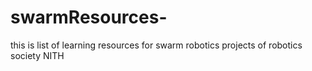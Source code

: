# swarmResources-
this is list of learning resources for swarm robotics projects of robotics society NITH
